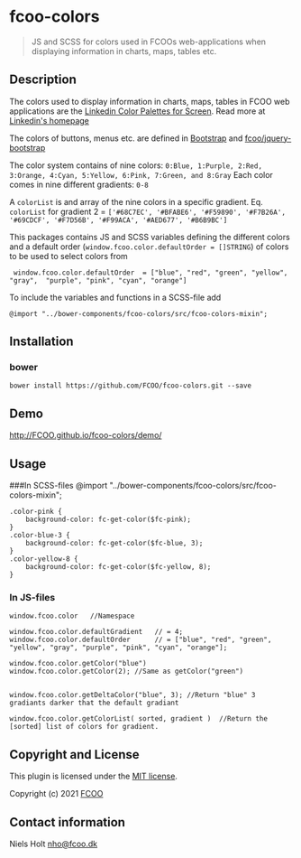 # fcoo-colors
> JS and SCSS for colors used in FCOOs web-applications when displaying information in charts, maps, tables etc.  
## Description

The colors used to display information in charts, maps, tables in FCOO web applications are the  [Linkedin Color Palettes for Screen](linkedin-palette-screen.pdf). Read more at [Linkedin's homepage](https://brand.linkedin.com/content/brand/global/en_us/index/visual-identity/color-palettes)

The colors of buttons, menus etc. are defined in [Bootstrap](https://getbootstrap.com/) and [fcoo/jquery-bootstrap ](https://github.com/FCOO/jquery-bootstrap)


The color system contains of nine colors: `0:Blue, 1:Purple, 2:Red, 3:Orange, 4:Cyan, 5:Yellow, 6:Pink, 7:Green, and 8:Gray`
Each color comes in nine different gradients: `0-8`

A `colorList` is and array of the nine colors in a specific gradient. Eq. `colorList` for gradient 2 = `['#68C7EC', '#BFABE6', '#F59890', '#F7B26A', '#69CDCF', '#F7D56B', '#F99ACA', '#AED677', '#B6B9BC']`


This packages contains JS and SCSS variables defining the different colors and a default order (`window.fcoo.color.defaultOrder = []STRING`) of colors to be used to select colors from

     window.fcoo.color.defaultOrder  = ["blue", "red", "green", "yellow", "gray",  "purple", "pink", "cyan", "orange"]
    
To include the variables and functions in a SCSS-file add

    @import "../bower-components/fcoo-colors/src/fcoo-colors-mixin";



## Installation
### bower
`bower install https://github.com/FCOO/fcoo-colors.git --save`

## Demo
http://FCOO.github.io/fcoo-colors/demo/

## Usage

###In SCSS-files
    @import "../bower-components/fcoo-colors/src/fcoo-colors-mixin";

    .color-pink {
        background-color: fc-get-color($fc-pink);
    }
    .color-blue-3 {
        background-color: fc-get-color($fc-blue, 3);
    }
    .color-yellow-8 {
        background-color: fc-get-color($fc-yellow, 8);
    }


### In JS-files

    window.fcoo.color   //Namespace
    
    window.fcoo.color.defaultGradient   // = 4;
    window.fcoo.color.defaultOrder      // = ["blue", "red", "green", "yellow", "gray", "purple", "pink", "cyan", "orange"];

    window.fcoo.color.getColor("blue")
    window.fcoo.color.getColor(2); //Same as getColor("green")


    window.fcoo.color.getDeltaColor("blue", 3); //Return "blue" 3 gradiants darker that the default gradiant 

    window.fcoo.color.getColorList( sorted, gradient )  //Return the [sorted] list of colors for gradient.


## Copyright and License
This plugin is licensed under the [MIT license](https://github.com/FCOO/fcoo-colors/LICENSE).

Copyright (c) 2021 [FCOO](https://github.com/FCOO)

## Contact information

Niels Holt nho@fcoo.dk

